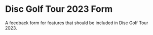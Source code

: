 # Disc Golf Tour 2023 Form

A feedback form for features that should be included in Disc Golf Tour 2023.
